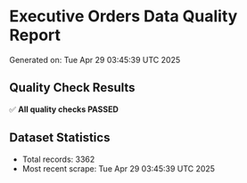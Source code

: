 # Executive Orders Data Quality Report
Generated on: Tue Apr 29 03:45:39 UTC 2025

## Quality Check Results
✅ **All quality checks PASSED**

## Dataset Statistics
- Total records: 3362
- Most recent scrape: Tue Apr 29 03:45:39 UTC 2025
